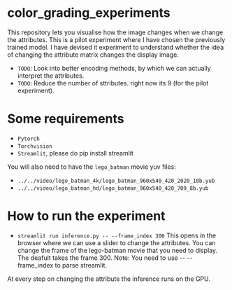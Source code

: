 # color_grading_experiments

This repository lets you visualise how the image changes when we change the attributes. This is a pilot experiment where I have chosen the previously trained model.
I have devised it experiment to understand whether the idea of changing the attribute matrix changes the display image.

* `TODO`: Look into better encoding methods, by which we can actually interpret the attributes.
* `TODO`: Reduce the number of sttributes. right now its 9 (for the pilot experiment).


# Some requirements

* `Pytorch` 
* `Torchvision` 
* `Streamlit`, please do pip install streamlit

You will also need to have the `lego_batman` movie yuv files:

* `../../video/lego_batman_4k/lego_batman_960x540_420_2020_10b.yub`
* `../../video/lego_batman_hd/lego_batman_960x540_420_709_8b.yub`


#  How to run the experiment

* `streamlit run inference.py -- --frame_index 300` 
This opens in the browser where we can use a slider to change the attributes.
You can change the frame of the lego-batman movie that you need to display. The deafult takes the frame 300.
Note: You need to use -- --frame_index to parse streamlit.

At every step on changing the attribute the inference runs on the GPU.
